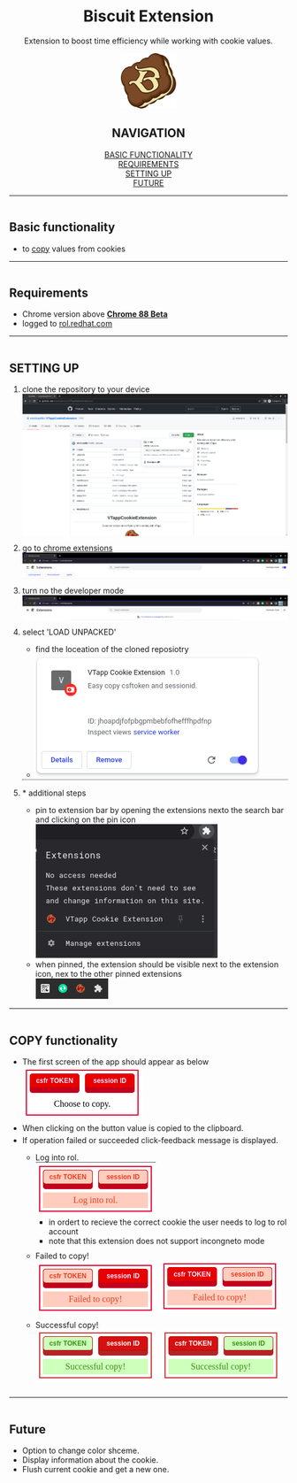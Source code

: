 <h1 align="center">Biscuit Extension</h1>
<p align="center">
Extension to boost time efficiency while working with cookie values.
</p>



<p align="center">
  <a href="https://github.com/nicolcastillo/VTappCookieExtension">
    <img src="images/f_BiscuitLogo.png" alt="Logo" width="100" height="100">
  </a>
</p>

<div style="text-align: center">
<h2>NAVIGATION</h2>
<a href="#basic_func">BASIC FUNCTIONALITY</a><br>
<a href="#requirements">REQUIREMENTS</a><br>
<a href="#setup">SETTING UP</a><br>
<a href="#future">FUTURE</a>
</div>

---

<h2 id="basic_func" style="padding-top: 15px">Basic functionality</h2>

  - to <a style="color:inherit" href="#copy"><u>copy</u></a> values from cookies

---

<h2 id="requirements" style="padding-top: 15px">Requirements</h2>

 - Chrome version above <a style="color:inherit" title="to check: chrome://settings/help" href="chrome://settings/help">**Chrome 88 Beta**</a>
 - logged to <a style="color:inherit" href="https://rol.redhat.com/rol/app/"><u>rol.redhat.com</u></a>

---

<h2 id="setup" style="padding-top: 15px">SETTING UP</h2>

<ol>
<li>clone the repository to your device<br>
  <img src="images/setUp/clone.png" alt="clone repo">
  </li>
<li style="padding-top:10px">go to <a href="chrome://extensions/">chrome extensions</a><br>
  <img src="images/setUp/extensions.png" alt="extension appearence">
  </li>
  <!-- <ul>
  <li>
    </li>
  </ul> -->
<li style="padding-top:10px">turn no the developer mode<br>
  <img src="images/setUp/devMode.png" alt="developer mode activated">
  </li>
  <!-- <ul>
  <li>
    </li>
  </ul> -->
<li style="padding-top:10px">select 'LOAD UNPACKED'
  </li>
  <ul>
  <li>find the loceation of the cloned reposiotry
    </li>
  <li ><img src="images/setUp/added.png" alt="in extensions">
    </li>
  </ul>
<li style="padding-top:15px; border-top:dotted 1px">* additional steps
  </li>
  <ul>
  <li>pin to extension bar by opening the extensions nexto the search bar and clicking on the pin icon<br><img src="images/setUp/addToBar.png" alt="to extensions bar">
    </li>
  <li>when pinned, the extension should be visible next to the extension icon, nex to the other pinned extensions<br><img src="images/setUp/inBar.png" alt="in extensions bar">
    </li>
  </ul>
</ol>

---

<h2 id="copy" style="padding-top: 15px">COPY functionality</h3>

<ul>
  <li>The first screen of the app should appear as below<br><img src="images/setUp/window.png" alt="">
    </li>
  
  <li style="padding-top:5px">When clicking on the button value is copied to the clipboard.
    </li>
 
 <li style="padding-top:5px">If operation failed or succeeded click-feedback message is displayed.
      </li>
    <ul>
      <li>Log into rol.<br><img src="images/setUp/windowF.png" title="not logged in" alt="not logged in">
      <ul style="padding-bottom:10px">
        <li>in ordert to recieve the correct cookie the user needs to log to rol account
          </li>
        <li>note that this extension does not support incongneto mode
          </li>
        </ul>
      <li style="padding-bottom:10px">Failed to copy!<br>
            <img src="images/setUp/windowF1.png" style="padding-right:5px" title="copy of csfr token failed" alt="copy of csfr token failed">
            <img src="images/setUp/windowF2.png" title="copy of session id failed" alt="copy of session id failed">
        </li>
      <li style="padding-bottom:10px">Successful copy!<br>
            <img src="images/setUp/windowS1.png" style="padding-right:5px" title="copy of csfr token was successful" alt="copy of csfr token was successful">
            <img src="images/setUp/windowS2.png" title="copy of session id was successful" alt="copy of session id was successful">
      </li>
    </ul>
</ul>

---

<h2 id="future" style="padding-top: 15px">Future</h3>
<ul>
  <li>Option to change color shceme.
    </li>
  <li>Display information about the cookie.
    </li>
    <li>Flush current cookie and get a new one.
      </li>
</ul>




